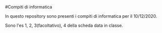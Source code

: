 #Compiti di informatica

In questo repository sono presenti i compiti di informatica per il 10/12/2020.

Sono l'es 1, 2, 3(facoltativo), 4 della scheda data in classe.
